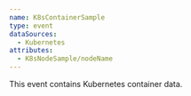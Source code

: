 ```yaml
---
name: K8sContainerSample
type: event
dataSources:
  - Kubernetes
attributes:
  - K8sNodeSample/nodeName
---
```


This event contains Kubernetes container data.